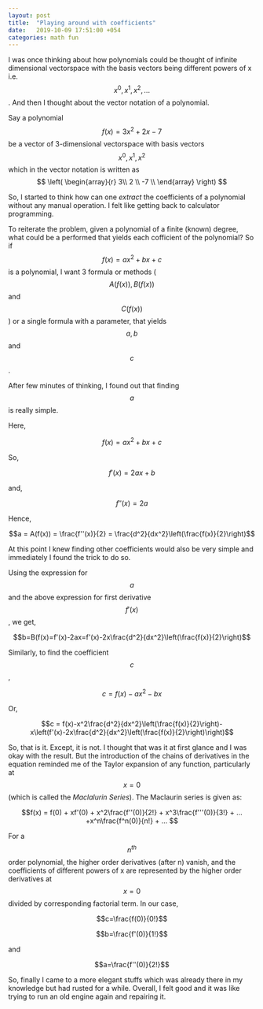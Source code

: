 ```yaml
---
layout: post
title:  "Playing around with coefficients"
date:   2019-10-09 17:51:00 +054
categories: math fun
---
```

<script type="text/javascript" async
  src="https://cdnjs.cloudflare.com/ajax/libs/mathjax/2.7.5/MathJax.js?config=TeX-MML-AM_CHTML">
</script>

I was once thinking about how polynomials could be thought of infinite dimensional vectorspace with the basis vectors being different powers of x i.e. $$ x^0, x^1, x^2, ... $$. And then I thought about the vector notation of a polynomial.

Say a polynomial $$ f(x) =  3x^2 + 2x - 7$$ be a vector of 3-dimensional vectorspace with basis vectors $$ x^0, x^1, x^2 $$ which in the vector notation is written as
$$
  \left(
    \begin{array}{r}
      3\\
      2 \\
      -7 \\
    \end{array}
  \right)
$$

So, I started to think how can one *extract* the coefficients of a polynomial without any manual operation. I felt like getting back to calculator programming.

To reiterate the problem, given a polynomial of a finite (known) degree, what could be a performed that yields each cofficient of the polynomial? So if $$ f(x) = ax^2 + bx + c $$ is a polynomial, I want 3 formula or methods ($$ A(f(x)), B(f(x)) $$  and $$ C(f(x)) $$) or a single formula with a parameter, that yields $$a, b $$ and $$ c $$.

After few minutes of thinking, I found out that finding $$a$$ is really simple.

Here,

$$f(x) = ax^2 + bx + c$$

So,

$$f'(x) = 2ax + b$$

and,

$$f''(x) = 2a$$

Hence,

$$a = A(f(x)) = \frac{f''(x)}{2} = \frac{d^2}{dx^2}\left(\frac{f(x)}{2}\right)$$

At this point I knew finding other coefficients would also be very simple and immediately I found the trick to do so.

Using the expression for $$a$$ and the above expression for first derivative $$f'(x)$$, we get,

$$b=B(f(x)=f'(x)-2ax=f'(x)-2x\frac{d^2}{dx^2}\left(\frac{f(x)}{2}\right)$$

Similarly, to find the coefficient $$c$$,

$$c = f(x)-ax^2-bx$$

Or,

$$c = f(x)-x^2\frac{d^2}{dx^2}\left(\frac{f(x)}{2}\right)-x\left(f'(x)-2x\frac{d^2}{dx^2}\left(\frac{f(x)}{2}\right)\right)$$


So, that is it. Except, it is not. I thought that was it at first glance and I was okay with the result. But the introduction of the chains of derivatives in the equation reminded me of the Taylor expansion of any function, particularly at $$x=0$$ (which is called the *Maclalurin Series*). The Maclaurin series is given as:

$$f(x) = f(0) + xf'(0) + x^2\frac{f''(0)}{2!} + x^3\frac{f'''(0)}{3!} + ... +x^n\frac{f^n(0)}{n!} + ... $$

For a $$n^{th}$$ order polynomial, the higher order derivatives (after n) vanish, and the coefficients of different powers of x are represented by the higher order derivatives at $$x=0$$ divided by corresponding factorial term. In our case, 

$$c=\frac{f(0)}{0!}$$

$$b=\frac{f'(0)}{1!}$$

and

$$a=\frac{f''(0)}{2!}$$

So, finally I came to a more elegant stuffs which was already there in my knowledge but had rusted for a while. Overall, I felt good and it was like trying to run an old engine again and repairing it.


<div class="fb-comments" data-href="https://scimad.github.io/math/fun/2019/10/09/playing-around-with-coefficients.html" data-width="600" data-numposts="5"></div>